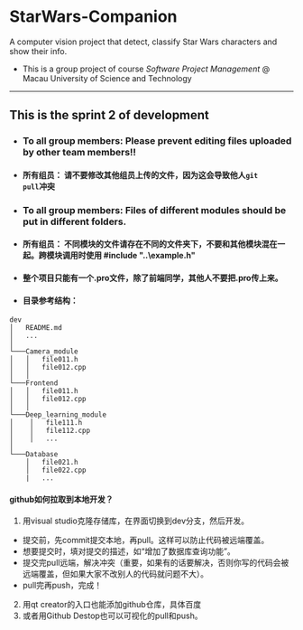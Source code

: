 # StarWars-Companion
A computer vision project that detect, classify Star Wars characters and show their info.
+ This is a group project of course *Software Project Management* @ Macau University of Science and Technology
-----------
## This is the sprint 2 of development
+ ### To all group members: Please prevent editing files uploaded by other team members!! 
+ #### 所有组员： 请不要修改其他组员上传的文件，因为这会导致他人<code>git pull</code>冲突
+ ### To all group members: Files of different modules should be put in different folders.
+ #### 所有组员： 不同模块的文件请存在不同的文件夹下，不要和其他模块混在一起。跨模块调用时使用 \#include "..\example.h"
+ #### 整个项目只能有一个.pro文件，除了前端同学，其他人不要把.pro传上来。
+ #### 目录参考结构： 
```
dev
│   README.md
│   ...    
│
└───Camera_module
│   │   file011.h
│   │   file012.cpp
│   │
└───Frontend
│   │   file011.h
│   │   file012.cpp
│   │
└───Deep_learning_module
│    │   file111.h
│    │   file112.cpp
│    │   ...
│   
└───Database
    │   file021.h
    │   file022.cpp
    |   ...
```
#### github如何拉取到本地开发？
1. 用visual studio克隆存储库，在界面切换到dev分支，然后开发。
+ 提交前，先commit提交本地，再pull。这样可以防止代码被远端覆盖。
+ 想要提交时，填对提交的描述，如“增加了数据库查询功能”。
+ 提交完pull远端，解决冲突（重要，如果有的话要解决，否则你写的代码会被远端覆盖，但如果大家不改别人的代码就问题不大）。
+ pull完再push，完成！

2. 用qt creator的入口也能添加github仓库，具体百度
3. 或者用Github Destop也可以可视化的pull和push。
